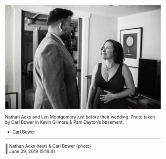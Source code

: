 ![Nathan Acks and Len Montgomery just before their wedding](assets/2019-06-29-set-1-the-ceremony-10.webp)

Nathan Acks and Len Montgomery just before their wedding. Photo taken by Carl Bower in Kevin Gilmore & Pam Dayton’s basement.

* [Carl Bower](https://carlbowerphotos.com)

- - - -

<span aria-hidden="true">👥</span> Nathan Acks (text) & Carl Bower (photo)  
<span aria-hidden="true">📅</span> June 29, 2019 15:16:41
